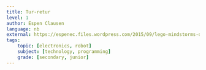 ```yaml
---
title: Tur-retur
level: 1
author: Espen Clausen
language: nb
external: https://espenec.files.wordpress.com/2015/09/lego-mindstorms-del-1-3.pdf
tags:
    topic: [electronics, robot]
    subject: [technology, programming]
    grade: [secondary, junior]
---
```


